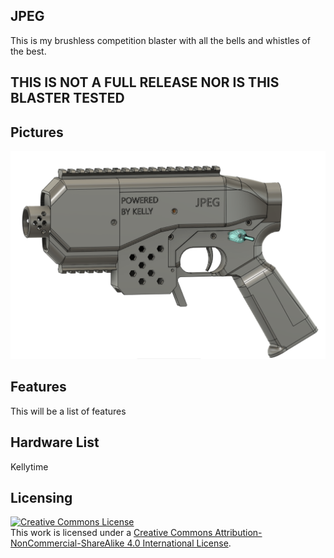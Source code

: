## JPEG
This is my brushless competition blaster with all the bells and whistles of the best.

## THIS IS NOT A FULL RELEASE NOR IS THIS BLASTER TESTED

## Pictures
<img src="JPEG.PNG">

## Features
This will be a list of features

## Hardware List
Kellytime

## Licensing
<a rel="license" href="http://creativecommons.org/licenses/by-nc-sa/4.0/"><img alt="Creative Commons License" style="border-width:0" src="https://i.creativecommons.org/l/by-nc-sa/4.0/88x31.png" /></a><br />This work is licensed under a <a rel="license" href="http://creativecommons.org/licenses/by-nc-sa/4.0/">Creative Commons Attribution-NonCommercial-ShareAlike 4.0 International License</a>.
